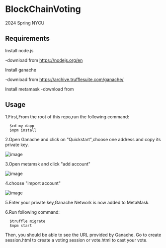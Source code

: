 # BlockChainVoting
2024 Spring NYCU

## Requirements
Install node.js

-download from https://nodejs.org/en

Install ganache

-download from https://archive.trufflesuite.com/ganache/

Install metamask
-download from 



## Usage
1.First,From the root of this repo,run the following command:

      $cd my-dapp
      $npm install

2.Open Ganache and click on "Quickstart",choose one address and copy its private key.

![image](https://github.com/c98181/BlockChainVoting/assets/60998048/5278c4d6-a08d-4438-b9c2-f545977c2b63)

3.Open metamsk and click "add account"

![image](https://github.com/c98181/BlockChainVoting/assets/60998048/f7469434-e3f2-4150-b0c2-64977c924685)

4.choose "import account"

![image](https://github.com/c98181/BlockChainVoting/assets/60998048/a032e702-f1ea-42f4-8901-6185bb763e3e)

5.Enter your private key,Ganache Network is now added to MetaMask.

6.Run following command:

      $truffle migrate
      $npm start

Then, you should be able to see the URL provided by Ganache. Go to create session.html to create a voting session or vote.html to cast your vote.


